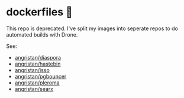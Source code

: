 # dockerfiles 🐋

This repo is deprecated. I've split my images into seperate repos to do automated builds with Drone.

See:

- [angristan/diaspora](https://github.com/angristan/docker-diaspora)
- [angristan/hastebin](https://github.com/angristan/docker-hastebin)
- [angristan/isso](https://github.com/angristan/docker-isso)
- [angristan/pgbouncer](https://github.com/angristan/docker-pgbouncer)
- [angristan/pleroma](https://github.com/angristan/docker-pleroma)
- [angristan/searx](https://github.com/angristan/docker-searx)
